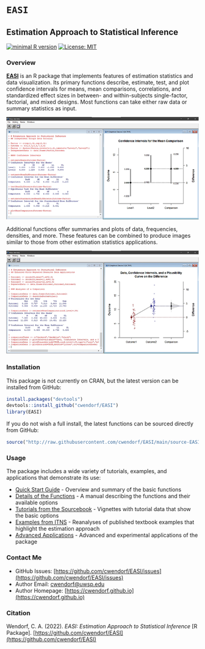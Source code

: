 
# `EASI` 

## Estimation Approach to Statistical Inference

[![minimal R version](https://img.shields.io/badge/R%3E%3D-3.6.2-6666ff.svg)](https://cran.r-project.org/)
[![License: MIT](https://img.shields.io/badge/License-MIT-blue.svg)](https://opensource.org/licenses/MIT)

### Overview

[**EASI**](https://github.com/cwendorf/EASI) is an R package that implements features of estimation statistics and data visualization. Its primary functions describe, estimate, test, and plot confidence intervals for means, mean comparisons, correlations, and standardized effect sizes in between- and within-subjects single-factor, factorial, and mixed designs. Most functions can take either raw data or summary statistics as input.

<a href="https://github.com/cwendorf/EASI">
<p align="center"><kbd><img src="docs/easiCoverImage.jpg"></kbd></p>
</a>

Additional functions offer summaries and plots of data, frequencies, densities, and more. These features can be combined to produce images similar to those from other estimation statistics applications. 

<a href="https://github.com/cwendorf/EASI">
<p align="center"><kbd><img src="docs/easiCoverImage2.jpg"></kbd></p>
</a>

### Installation

This package is not currently on CRAN, but the latest version can be installed from GitHub:

``` r
install.packages("devtools")
devtools::install_github("cwendorf/EASI")
library(EASI)
```

If you do not wish a full install, the latest functions can be sourced directly from GitHub:

```r
source("http://raw.githubusercontent.com/cwendorf/EASI/main/source-EASI.R")
```

### Usage

The package includes a wide variety of tutorials, examples, and applications that demonstrate its use:

- [Quick Start Guide](./docs) - Overview and summary of the basic functions
- [Details of the Functions](./docs/functions) - A manual describing the functions and their available options
- [Tutorials from the Sourcebook](./docs/tutorials) - Vignettes with tutorial data that show the basic options 
- [Examples from ITNS](./docs/examples) - Reanalyses of published textbook examples that highlight the estimation approach 
- [Advanced Applications](./docs/applications) - Advanced and experimental applications of the package

### Contact Me

- GitHub Issues: [https://github.com/cwendorf/EASI/issues](https://github.com/cwendorf/EASI/issues) 
- Author Email: [cwendorf@uwsp.edu](mailto:cwendorf@uwsp.edu)
- Author Homepage: [https://cwendorf.github.io](https://cwendorf.github.io)

### Citation

Wendorf, C. A. (2022). _EASI: Estimation Approach to Statistical Inference_ [R Package]. [https://github.com/cwendorf/EASI](https://github.com/cwendorf/EASI)
